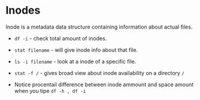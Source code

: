 # Inodes

Inode is a metadata data structure containing information about actual files.

* `df -i` - check total amount of inodes.
* `stat filename` - will give inode info about that file.
* `ls -i filename` - look at a inode of a specific file.
* `stat -f /` - gives broad view about inode availability on a directory `/`

* Notice procentail difference between inode ammount and space amount when you tipe `df -h , df -i`